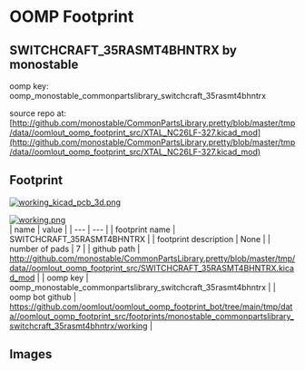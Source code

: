 # OOMP Footprint  
## SWITCHCRAFT_35RASMT4BHNTRX  by monostable  
  
oomp key: oomp_monostable_commonpartslibrary_switchcraft_35rasmt4bhntrx  
  
source repo at: [http://github.com/monostable/CommonPartsLibrary.pretty/blob/master/tmp/data//oomlout_oomp_footprint_src/XTAL_NC26LF-327.kicad_mod](http://github.com/monostable/CommonPartsLibrary.pretty/blob/master/tmp/data//oomlout_oomp_footprint_src/XTAL_NC26LF-327.kicad_mod)  
## Footprint  
  
[![working_kicad_pcb_3d.png](working_kicad_pcb_3d_600.png)](working_kicad_pcb_3d.png)  
  
[![working.png](working_600.png)](working.png)  
| name | value | 
| --- | --- | 
| footprint name | SWITCHCRAFT_35RASMT4BHNTRX | 
| footprint description | None | 
| number of pads | 7 | 
| github path | http://github.com/monostable/CommonPartsLibrary.pretty/blob/master/tmp/data//oomlout_oomp_footprint_src/SWITCHCRAFT_35RASMT4BHNTRX.kicad_mod | 
| oomp key | oomp_monostable_commonpartslibrary_switchcraft_35rasmt4bhntrx | 
| oomp bot github | https://github.com/oomlout/oomlout_oomp_footprint_bot/tree/main/tmp/data//oomlout_oomp_footprint_src/footprints/monostable_commonpartslibrary_switchcraft_35rasmt4bhntrx/working | 
## Images  
